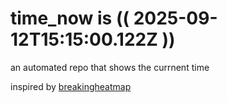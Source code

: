 # time_now is (( 2025-09-12T15:15:00.122Z ))

an automated repo that shows the currnent time

inspired by [breakingheatmap](https://github.com/breakingheatmap/breakingheatmap)